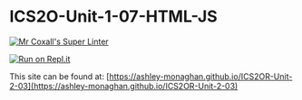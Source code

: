 # ICS2O-Unit-1-07-HTML-JS

[![Mr Coxall's Super Linter](https://github.com/ashley-monaghan/ICS2OR-Unit-2-03/workflows/Mr%20Coxall's%20Super%20Linter/badge.svg)](https://github.com/ashley-monaghan/ICS2OR-Unit-2-03/actions/)

[![Run on Repl.it](https://repl.it/badge/github/ashley-monaghan/ICS2OR-Unit-2-03)](https://repl.it/github/ashley-monaghan/ICS2OR-Unit-2-03)

This site can be found at: [https://ashley-monaghan.github.io/ICS2OR-Unit-2-03](https://ashley-monaghan.github.io/ICS2OR-Unit-2-03)
